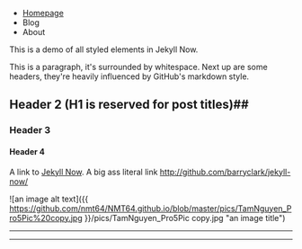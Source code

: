 <ul>
  <li><a href="">Homepage</a></li>
  <li>Blog</li>
  <li>About</li>
</ul>



This is a demo of all styled elements in Jekyll Now.

This is a paragraph, it's surrounded by whitespace. Next up are some headers, they're heavily influenced by GitHub's markdown style.

## Header 2 (H1 is reserved for post titles)##

### Header 3

#### Header 4

A link to [Jekyll Now](http://github.com/barryclark/jekyll-now/). A big ass literal link <http://github.com/barryclark/jekyll-now/>



![an image alt text]({{ https://github.com/nmt64/NMT64.github.io/blob/master/pics/TamNguyen_Pro5Pic%20copy.jpg }}/pics/TamNguyen_Pro5Pic copy.jpg "an image title")


----
****
